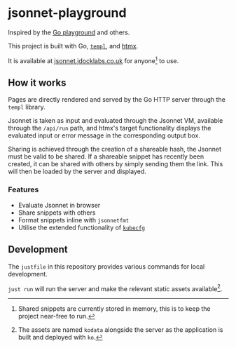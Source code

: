 # jsonnet-playground

Inspired by the [Go playground](https://go.dev/play/) and others.

This project is built with Go, [`templ`][templ], and [htmx][htmx].

It is available at [jsonnet.jdocklabs.co.uk][hosted-playground] for anyone[^1] to use.

## How it works

Pages are directly rendered and served by the Go HTTP server through the `templ`
library.

Jsonnet is taken as input and evaluated through the Jsonnet VM, available through
the `/api/run` path, and htmx's target functionality displays the evaluated input
or error message in the corresponding output box.

Sharing is achieved through the creation of a shareable hash, the Jsonnet must be
valid to be shared.
If a shareable snippet has recently been created, it can be shared with others
by simply sending them the link. This will then be loaded by the server and displayed.

### Features

- Evaluate Jsonnet in browser
- Share snippets with others
- Format snippets inline with `jsonnetfmt`
- Utilise the extended functionality of [`kubecfg`](https://github.com/kubecfg/kubecfg)

## Development

The `justfile` in this repository provides various commands for local development.

`just run` will run the server and make the relevant static assets available[^2].

[^1]: Shared snippets are currently stored in memory, this is to keep the project near-free to run.
[^2]: The assets are named `kodata` alongside the server as the application is built and deployed with `ko`.

[htmx]: https://htmx.org/docs/#introduction
[templ]: https://github.com/a-h/templ
[hosted-playground]: https://jsonnet.jdocklabs.co.uk
